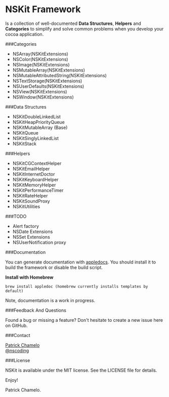 NSKit Framework
=====

Is a collection of well-documented __Data Structures__, __Helpers__ and __Categories__ to simplify and solve common problems when you develop your cocoa application. 

###Categories
- NSArray(NSKitExtensions)
- NSColor(NSKitExtensions)
- NSImage(NSKitExtensions)
- NSMutableArray(NSKitExtensions)
- NSMutableAttributedString(NSKitExtensions)
- NSTextStorage(NSKitExtensions)
- NSUserDefaults(NSKitExtensions)
- NSView(NSKitExtensions)
- NSWindow(NSKitExtensions)

###Data Structures
- NSKitDoubleLinkedList
- NSKitHeapPriorityQueue
- NSKitMutableArray (Base)
- NSKitQueue
- NSKitSinglyLinkedList
- NSKitStack

###Helpers
- NSKitCGContextHelper
- NSKitEmailHelper
- NSKitInternetDoctor
- NSKitKeyboardHelper
- NSKitMemoryHelper
- NSKitPerformanceTimer
- NSKitRateHelper
- NSKitSoundProxy
- NSKitUtilities

###TODO
- Alert factory
- NSDate Extensions
- NSSet Extensions
- NSUserNotification proxy

###Documentation

You can generate documentation with [appledocs](https://github.com/tomaz/appledoc). You should install it to build the framework or disable the build script.

**Install with Homebrew** 

    brew install appledoc (homebrew currently installs templates by default)

Note, documentation is a work in progress.

###Feedback And Questions

Found a bug or missing a feature? Don't hesitate to create a new issue here on GitHub.

###Contact

[Patrick Chamelo](https://github.com/nscoding)<br />
[@nscoding](https://twitter.com/nscoding)

###License

NSKit is available under the MIT license. See the LICENSE file for details.

Enjoy!

Patrick Chamelo.
